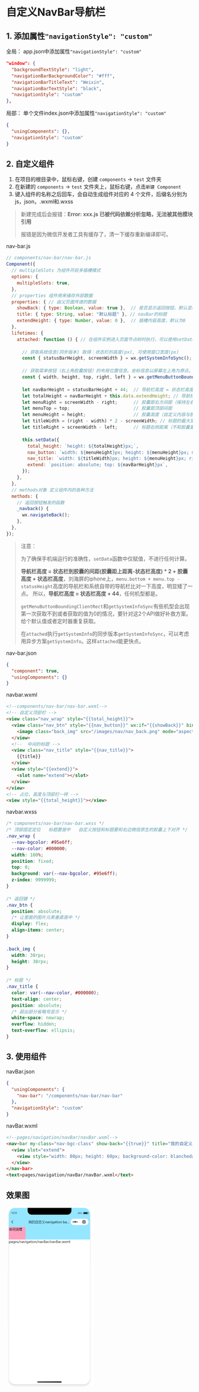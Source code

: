 # 自定义NavBar导航栏

## 1. 添加属性`"navigationStyle": "custom"`

全局： app.json中添加属性`"navigationStyle": "custom"`

```json
"window": {
  "backgroundTextStyle": "light",
  "navigationBarBackgroundColor": "#fff",
  "navigationBarTitleText": "Weixin",
  "navigationBarTextStyle": "black",
  "navigationStyle": "custom"
},
```

局部： 单个文件index.json中添加属性`"navigationStyle": "custom"`

```json
{
  "usingComponents": {},
  "navigationStyle": "custom"
}
```

## 2. 自定义组件

1. 在项目的根目录中，鼠标右键，创建 `components` -> `test` 文件夹
2. 在新建的 `components` -> `test` 文件夹上，鼠标右键，点击`新建 Component`
3. 键入组件的名称之后回车，会自动生成组件对应的 4 个文件，后缀名分别为 js，json，.wxml和.wxss

> 新建完成后会报错：**Error: xxx.js 已被代码依赖分析忽略，无法被其他模块引用**
>
> 报错是因为微信开发者工具有缓存了，清一下缓存重新编译即可。

nav-bar.js

```js
// components/nav-bar/nav-bar.js
Component({
  // multipleSlots 为组件开启多插槽模式
  options: {
    multipleSlots: true,
  },
  // properties 组件用来储存外部数据
  properties: { // 由父页面传递的数据
    showBack: { type: Boolean, value: true },  // 是否显示返回按钮，默认显示
    title: { type: String, value: "默认标题" }, // navBar的标题
    extendHeight: { type: Number, value: 0 },  // 插槽内容高度，默认为0
  },
  lifetimes: {
    attached: function () { // 在组件实例进入页面节点树时执行，可以使用setData，绝大多数初始化工作在这个时机进行

      // 获取系统信息(同步版本) 取得：状态栏的高度(px), 可使用窗口宽度(px)
      const { statusBarHeight, screenWidth } = wx.getSystemInfoSync();

      // 获取菜单按钮（右上角胶囊按钮）的布局位置信息。坐标信息以屏幕左上角为原点。
      const { width, height, top, right, left } = wx.getMenuButtonBoundingClientRect();

      let navBarHeight = statusBarHeight + 44;  // 导航栏高度 = 状态栏高度 + 44(所有机型都适用)
      let totalHeight = navBarHeight + this.data.extendHeight; // 导航栏总高度 = 导航栏高度 + 插槽内容高度
      let menuRight = screenWidth - right;      // 胶囊距右方间距（保持左右间距一致）
      let menuTop = top;                        // 胶囊距顶部间距
      let menuHeight = height;                  // 胶囊高度（自定义内容与胶囊高度一致）
      let titleWidth = (right - width) * 2 - screenWidth; // 标题的最大宽度（不和胶囊重叠）
      let titleRight = screenWidth - left;      // 标题右侧距离（不和胶囊重叠）

      this.setData({
        total_height: `height: ${totalHeight}px;`,
        nav_button: `width: ${menuHeight}px; height: ${menuHeight}px; margin-top: ${menuTop}px; margin-left: ${menuRight}px;`,
        nav_title: `width: ${titleWidth}px; height: ${menuHeight}px; right: ${titleRight}px; top: ${menuTop}px; line-height: ${menuHeight}px;`,
        extend: `position: absolute; top: ${navBarHeight}px`,
      });
    },
  },
  // methods对象 定义组件内的各种方法
  methods: {
    // 返回按钮触发的函数
    _navback() {
      wx.navigateBack();
    },
  },
});
```

> 注意：
>
> 为了确保手机端运行的准确性，`setData`函数中仅赋值，不进行任何计算。
>
> **导航栏高度 = 状态栏到胶囊的间距(胶囊距上距离-状态栏高度) * 2 + 胶囊高度 + 状态栏高度**，刘海屏的iphone上，`menu.bottom + menu.top - statusHeight`高度的导航栏和系统自带的导航栏比对一下高度，明显矮了一点。
> 所以，**导航栏高度 = 状态栏高度 + 44**，任何机型都是。
>
> `getMenuButtonBoundingClientRect`和`getSystemInfoSync`有些机型会出现第一次获取不到或者获取的值为0的情况，要针对这2个API做好补救方案。给个默认值或者定时器重复获取。
>
> 在`attached`执行`getSystemInfo`的同步版本`getSystemInfoSync`，可以考虑用异步方案`getSystemInfo`。这样`attached`能更快点。

nav-bar.json

```json
{
  "component": true,
  "usingComponents": {}
}
```

navbar.wxml

```html
<!--components/nav-bar/nav-bar.wxml-->
<!-- 自定义顶部栏 -->
<view class="nav_wrap" style="{{total_height}}">
  <view class="nav_btn" style="{{nav_button}}" wx:if="{{showBack}}" bindtap="_navback">
    <image class="back_img" src="/images/nav/nav_back.png" mode="aspectFill"></image>
  </view>
  <!--  中间的标题 -->
  <view class="nav_title" style="{{nav_title}}">
    {{title}}
  </view>
  <view style="{{extend}}">
    <slot name="extend"></slot>
  </view>
</view>
<!-- 占位，高度与顶部栏一样 -->
<view style="{{total_height}}"></view>
```

navbar.wxss

```css
/* components/nav-bar/nav-bar.wxss */
/* 顶部固定定位   标题要居中   自定义按钮和标题要和右边微信原生的胶囊上下对齐 */
.nav_wrap {
  --nav-bgcolor: #95e6ff;
  --nav-color: #000000;
  width: 100%;
  position: fixed;
  top: 0;
  background: var(--nav-bgcolor, #95e6ff);
  z-index: 9999999;
}

/* 返回键 */
.nav_btn {
  position: absolute;
  /* 让里面的图片元素垂直居中 */
  display: flex;
  align-items: center;
}

.back_img {
  width: 38rpx;
  height: 38rpx;
}

/* 标题 */
.nav_title {
  color: var(--nav-color, #000000);
  text-align: center;
  position: absolute;
  /* 超出部分省略号显示 */
  white-space: nowrap;
  overflow: hidden;
  text-overflow: ellipsis;
}
```

## 3. 使用组件

navBar.json

```json
{
  "usingComponents": {
    "nav-bar": "/components/nav-bar/nav-bar"
  },
  "navigationStyle": "custom"
}
```

navBar.wxml

```html
<!--pages/navigation/navBar/navBar.wxml-->
<nav-bar my-class="nav-bgc-class" show-back="{{true}}" title="我的自定义navigation bar99999999" extend-height="{{60}}">
  <view slot="extend">
    <view style="width: 80px; height: 60px; background-color: blanchedalmond;">使用插槽</view>
  </view>
</nav-bar>
<text>pages/navigation/navBar/navBar.wxml</text>
```

## 效果图

<img src="01.NavBar.assets/image-20230402184022381.png" alt="image-20230402184022381" style="zoom:50%;" />
